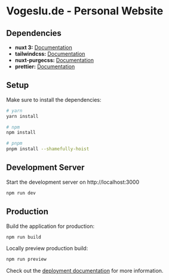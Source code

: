 # Vogeslu.de - Personal Website

## Dependencies

- **nuxt 3:** [Documentation](https://v3.nuxtjs.org/)
- **tailwindcss:** [Documentation](https://tailwindcss.com/docs)
- **nuxt-purgecss:** [Documentation](https://www.npmjs.com/package/nuxt-purgecss)
- **prettier:** [Documentation](https://prettier.io/docs/en/index.html)

## Setup

Make sure to install the dependencies:

```bash
# yarn
yarn install

# npm
npm install

# pnpm
pnpm install --shamefully-hoist
```

## Development Server

Start the development server on http://localhost:3000

```bash
npm run dev
```

## Production

Build the application for production:

```bash
npm run build
```

Locally preview production build:

```bash
npm run preview
```

Check out the [deployment documentation](https://nuxt.com/docs/getting-started/deployment) for more information.
